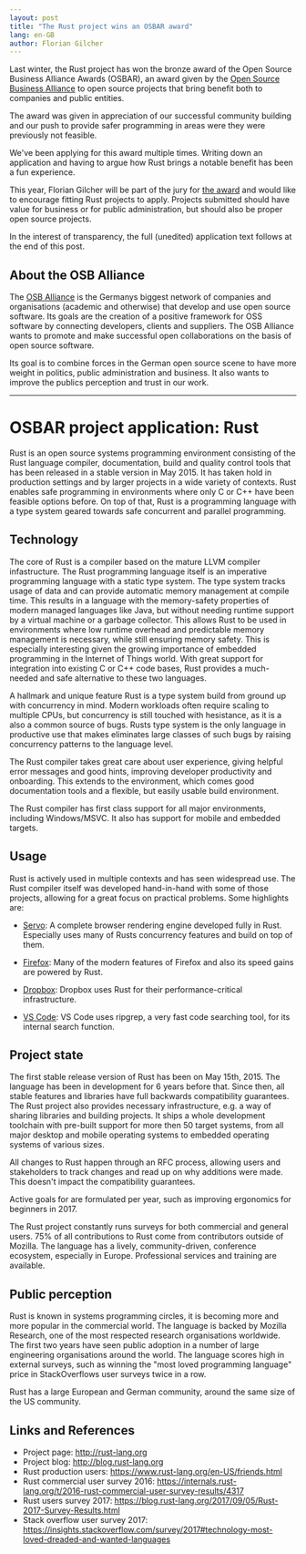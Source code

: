 ```yaml
---
layout: post
title: "The Rust project wins an OSBAR award"
lang: en-GB
author: Florian Gilcher
---
```


Last winter, the Rust project has won the bronze award of the Open Source Business Alliance Awards (OSBAR), an award given by the [Open Source Business Alliance](http://osb-alliance.de/) to open source projects that bring benefit both to companies and public entities.

The award was given in appreciation of our successful community building and our push to provide safer programming in areas were they were previously not feasible.

We've been applying for this award multiple times. Writing down an application and having to argue how Rust brings a notable benefit has been a fun experience.

This year, Florian Gilcher will be part of the jury for [the award](https://award.osb-alliance.de/) and would like to encourage fitting Rust projects to apply. Projects submitted should have value for business or for public administration, but should also be proper open source projects.

In the interest of transparency, the full (unedited) application text follows at the end of this post.

## About the OSB Alliance

The [OSB Alliance](http://osb-alliance.de/) is the Germanys biggest network of companies and organisations (academic and otherwise) that develop and use open source software. Its goals are the creation of a positive framework for OSS software by connecting developers, clients and suppliers. The OSB Alliance wants to promote and make successful open collaborations on the basis of open source software.

Its goal is to combine forces in the German open source scene to have more weight in politics, public administration and business. It also wants to improve the publics perception and trust in our work.

-----

# OSBAR project application: Rust

Rust is an open source systems programming environment consisting of the Rust
language compiler, documentation, build and quality control tools that has been
released in a stable version in May 2015. It has taken hold in production
settings and by larger projects in a wide variety of contexts. Rust enables
safe programming in environments where only C or C++ have been feasible options
before. On top of that, Rust is a programming language with a type system
geared towards safe concurrent and parallel programming.

## Technology

The core of Rust is a compiler based on the mature LLVM compiler infastructure. The Rust programming language itself is an imperative programming language with a static type system. The
type system tracks usage of data and can provide automatic memory management at
compile time. This results in a language with the memory-safety properties of
modern managed languages like Java, but without needing runtime support by a
virtual machine or a garbage collector. This allows Rust to be used in
environments where low runtime overhead and predictable memory management is
necessary, while still ensuring memory safety. This is especially interesting
given the growing importance of embedded programming in the Internet of Things
world. With great support for integration into existing C or C++ code bases, Rust provides a much-needed and safe alternative to these two languages.

A hallmark and unique feature Rust is a type system build from ground up with concurrency in mind. Modern workloads often require scaling to multiple CPUs, but concurrency is still touched with hesistance, as it is a also a common source of bugs. Rusts type system is the only language in productive use that makes eliminates large classes of such bugs by raising concurrency patterns to the language level.

The Rust compiler takes great care about user experience, giving
helpful error messages and good hints, improving developer productivity and
onboarding. This extends to the environment, which comes good documentation
tools and a flexible, but easily usable build environment.

The Rust compiler has first class support for all major environments, including
Windows/MSVC. It also has support for mobile and embedded targets.

## Usage

Rust is actively used in multiple contexts and has seen widespread use. The
Rust compiler itself was developed hand-in-hand with some of those projects,
allowing for a great focus on practical problems. Some highlights are:

* [Servo](http://servo.org/): A complete browser rendering engine developed fully in Rust.
Especially uses many of Rusts concurrency features and build on top of them.

* [Firefox](https://www.mozilla.org/en-US/): Many of the modern features of Firefox and also its speed gains are powered by Rust.

* [Dropbox](http://dropbox.com/): Dropbox uses Rust for their performance-critical infrastructure.

* [VS Code](https://code.visualstudio.com/): VS Code uses ripgrep, a very fast
code searching tool, for its internal search function.

## Project state

The first stable release version of Rust has been on May 15th, 2015. The language has been in development for 6 years before that. Since then, all
stable features and libraries have full backwards compatibility
guarantees. The Rust project also provides necessary infrastructure, e.g. a way
of sharing libraries and building projects. It ships a whole development toolchain with pre-built support for more then 50 target systems, from all major
desktop and mobile operating systems to embedded operating systems of various sizes.

All changes to Rust happen through an RFC process, allowing users and stakeholders to track changes and read up on why additions were made. This doesn't impact the compatibility guarantees.

Active goals for are formulated per year, such as improving ergonomics for beginners in 2017.

The Rust project constantly runs surveys for both commercial and general users. 75% of all contributions to Rust come from  contributors outside of Mozilla. The language has a lively, community-driven, conference ecosystem, especially in Europe. Professional services and training are available.

## Public perception

Rust is known in systems programming circles, it is becoming more and more popular in the commercial world. The language is backed by Mozilla Research, one of the most respected research organisations worldwide. The first two years
have seen public adoption in a number of large engineering organisations around
the world. The language scores high in external surveys, such as winning the "most loved programming language" price in StackOverflows user surveys twice in a row.

Rust has a large European and German community, around the same size of the US community.

## Links and References

* Project page: http://rust-lang.org
* Project blog: http://blog.rust-lang.org
* Rust production users: https://www.rust-lang.org/en-US/friends.html
* Rust commercial user survey 2016: https://internals.rust-lang.org/t/2016-rust-commercial-user-survey-results/4317
* Rust users survey 2017: https://blog.rust-lang.org/2017/09/05/Rust-2017-Survey-Results.html
* Stack overflow user survey 2017: https://insights.stackoverflow.com/survey/2017#technology-most-loved-dreaded-and-wanted-languages

